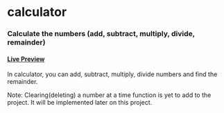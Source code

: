 # calculator

### Calculate the numbers (add, subtract, multiply, divide, remainder)

#### <a href="https://calculator-createdbymay.netlify.app/">Live Preview</a>

In calculator, you can add, subtract, multiply, divide numbers and find the remainder.

Note: Clearing(deleting) a number at a time function is yet to add to the project. It will be implemented later on this project.
